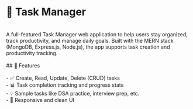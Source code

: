 # 📝 Task Manager<br>
<br>
A full-featured Task Manager web application to help users stay organized, track productivity, and manage daily goals. Built with the MERN stack (MongoDB, Express.js, Node.js), the app supports task creation and productivity tracking.
<br>
<br>
## 🚀 Features<br>
<br>
- ✅ Create, Read, Update, Delete (CRUD) tasks<br>
- 📊 Task completion tracking and progress stats<br>
- 💡 Sample tasks like DSA practice, interview prep, etc.<br>
- 🌙 Responsive and clean UI<br>
